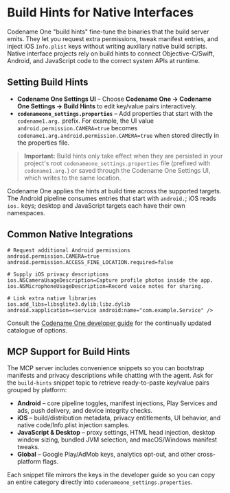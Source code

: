 # Build Hints for Native Interfaces

Codename One "build hints" fine-tune the binaries that the build server emits. They let you
request extra permissions, tweak manifest entries, and inject iOS `Info.plist`
keys without writing auxiliary native build scripts. Native interface projects
rely on build hints to connect Objective-C/Swift, Android, and JavaScript code to
the correct system APIs at runtime.

## Setting Build Hints

* **Codename One Settings UI** – Choose **Codename One → Codename One Settings → Build Hints** to edit
  key/value pairs interactively.
* **`codenameone_settings.properties`** – Add properties that start with the
  `codename1.arg.` prefix. For example, the UI value `android.permission.CAMERA=true`
  becomes `codename1.arg.android.permission.CAMERA=true` when stored directly in
  the properties file.

> **Important:** Build hints only take effect when they are persisted in your
> project's root `codenameone_settings.properties` file (prefixed with
> `codename1.arg.`) or saved through the Codename One Settings UI, which writes
> to the same location.

Codename One applies the hints at build time across the supported targets. The
Android pipeline consumes entries that start with `android.`; iOS reads `ios.`
keys; desktop and JavaScript targets each have their own namespaces.

## Common Native Integrations

```properties
# Request additional Android permissions
android.permission.CAMERA=true
android.permission.ACCESS_FINE_LOCATION.required=false

# Supply iOS privacy descriptions
ios.NSCameraUsageDescription=Capture profile photos inside the app.
ios.NSMicrophoneUsageDescription=Record voice notes for sharing.

# Link extra native libraries
ios.add_libs=libsqlite3.dylib;libz.dylib
android.xapplication=<service android:name="com.example.Service" />
```

Consult the [Codename One developer guide](https://www.codenameone.com/developer-guide.html#_build_hints)
for the continually updated catalogue of options.

## MCP Support for Build Hints

The MCP server includes convenience snippets so you can bootstrap manifests and
privacy descriptions while chatting with the agent. Ask for the `build-hints`
snippet topic to retrieve ready-to-paste key/value pairs grouped by platform:

* **Android** – core pipeline toggles, manifest injections, Play Services and ads,
  push delivery, and device integrity checks.
* **iOS** – build/distribution metadata, privacy entitlements, UI behavior, and
  native code/Info.plist injection samples.
* **JavaScript & Desktop** – proxy settings, HTML head injection, desktop window
  sizing, bundled JVM selection, and macOS/Windows manifest tweaks.
* **Global** – Google Play/AdMob keys, analytics opt-out, and other
  cross-platform flags.

Each snippet file mirrors the keys in the developer guide so you can copy an
entire category directly into `codenameone_settings.properties`.
